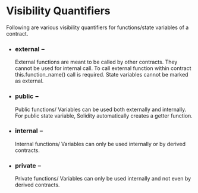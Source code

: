 # Visibility Quantifiers

Following are various visibility quantifiers for functions/state variables of a contract.

- ### external −

  External functions are meant to be called by other contracts. They cannot be used for internal call. To call external function within contract this.function_name() call is required. State variables cannot be marked as external.

- ### public −

  Public functions/ Variables can be used both externally and internally. For public state variable, Solidity automatically creates a getter function.

- ### internal −

  Internal functions/ Variables can only be used internally or by derived contracts.

- ### private −
  Private functions/ Variables can only be used internally and not even by derived contracts.
